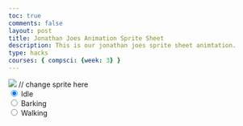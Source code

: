 ```yaml
---
toc: true
comments: false
layout: post
title: Jonathan Joes Animation Sprite Sheet
description: This is our jonathan joes sprite sheet animtation.
type: hacks
courses: { compsci: {week: 3} }
---
```


<body>
    <div>
        <canvas id="spriteContainer"> <!-- Within the base div is a canvas. An HTML canvas is used only for graphics. It allows the user to access some basic functions related to the image created on the canvas (including animation) -->
            <img id="Jonathan Joes Sprite" src="{{site.baseurl}}/images/Jonathan Joes sprite sheet png">  // change sprite here
        </canvas>
        <div id="controls"> <!--basic radio buttons which can be used to check whether each individual animaiton works -->
            <input type="radio" name="animation" id="idle" checked>
            <label for="idle">Idle</label><br>
            <input type="radio" name="animation" id="barking">
            <label for="barking">Barking</label><br>
            <input type="radio" name="animation" id="walking">
            <label for="walking">Walking</label><br>
        </div>
    </div>
</body>

<script>
    // start on page load
    window.addEventListener('load', function () {
        const canvas = document.getElementById('spriteContainer');
        const ctx = canvas.getContext('2d');
        const SPRITE_WIDTH = 33;  // matches sprite pixel width
        const SPRITE_HEIGHT = 36; // matches sprite pixel height
        const FRAME_LIMIT = 14;  // matches number of frames per sprite row, this code assume each row is same

        const SCALE_FACTOR = 2;  // control size of sprite on canvas
        canvas.width = SPRITE_WIDTH * SCALE_FACTOR;
        canvas.height = SPRITE_HEIGHT * SCALE_FACTOR;

        class Dog {
            constructor() {
                this.image = document.getElementById("Jonathan Joes Sprite");
                this.x = 0;
                this.y = 0;
                this.minFrame = 0;
                this.maxFrame = FRAME_LIMIT;
                this.frameX = 0;
                this.frameY = 0;
            }

            // draw dog object
            draw(context) {
                context.drawImage(
                    this.image,
                    this.frameX * SPRITE_WIDTH,
                    this.frameY * SPRITE_HEIGHT,
                    SPRITE_WIDTH,
                    SPRITE_HEIGHT,
                    this.x,
                    this.y,
                    canvas.width,
                    canvas.height
                );
            }

            // update frameX of object
            update() {
                if (this.frameX < this.maxFrame) {
                    this.frameX++;
                } else {
                    this.frameX = 0;
                }
            }
        }

        // dog object
        const dog = new Dog();

        // update frameY of dog object, action from idle, bark, walk radio control
        const controls = document.getElementById('controls');
        controls.addEventListener('click', function (event) {
            if (event.target.tagName === 'INPUT') {
                const selectedAnimation = event.target.id;
                switch (selectedAnimation) {
                    case 'idle':
                        dog.frameY = 0;
                        break;
                    case 'barking':
                        dog.frameY = 1;
                        break;
                    case 'walking':
                        dog.frameY = 2;
                        break;
                    default:
                        break;
                }
            }
        });

        var animationSpeed = 3;
        // Animation recursive control function
        function animate() {
            // Clears the canvas to remove the previous frame.
            ctx.clearRect(0, 0, canvas.width, canvas.height);

            // Draws the current frame of the sprite.
            dog.draw(ctx);

            // Updates the `frameX` property to prepare for the next frame in the sprite sheet.
            dog.update();

          setTimeout(function() {
                // Call requestAnimationFrame recursively
                requestAnimationFrame(animate);
            }, 1000 / animationSpeed);
            // Uses `requestAnimationFrame` to synchronize the animation loop with the display's refresh rate,
            // ensuring smooth visuals.
            //requestAnimationFrame(animate);
        }

        // run 1st animate
        animate();
    });
</script>